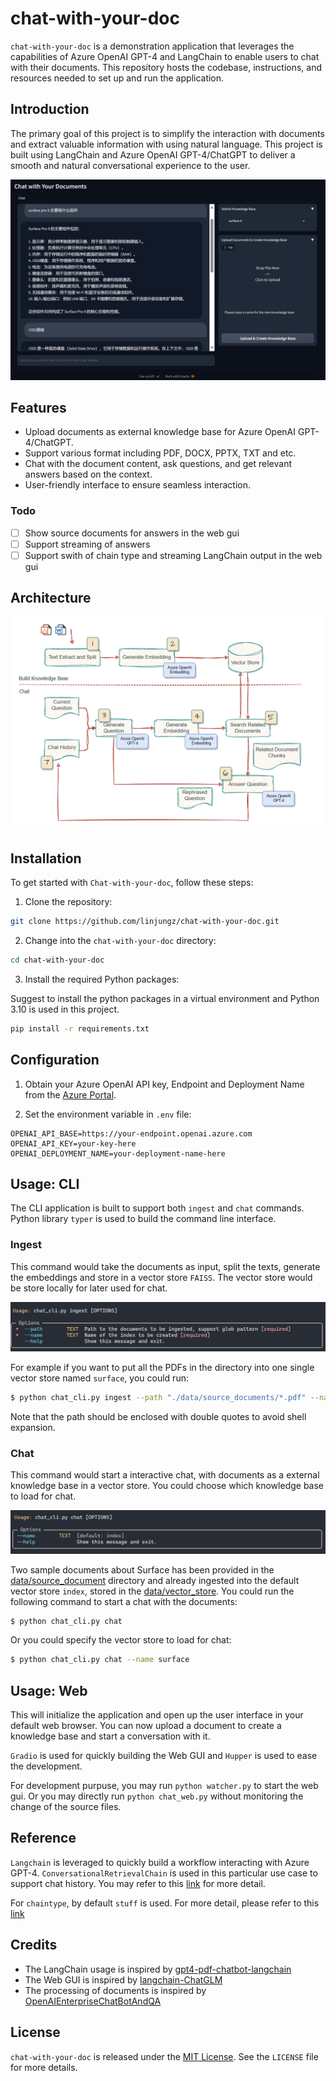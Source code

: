 # chat-with-your-doc

`chat-with-your-doc` is a demonstration application that leverages the capabilities of Azure OpenAI GPT-4 and LangChain to enable users to chat with their documents. This repository hosts the codebase, instructions, and resources needed to set up and run the application.

## Introduction

The primary goal of this project is to simplify the interaction with documents and extract valuable information with using natural language. This project is built using LangChain and Azure OpenAI GPT-4/ChatGPT to deliver a smooth and natural conversational experience to the user.

![](static/web_ui.png)

## Features

- Upload documents as external knowledge base for Azure OpenAI GPT-4/ChatGPT.
- Support various format including PDF, DOCX, PPTX, TXT and etc.
- Chat with the document content, ask questions, and get relevant answers based on the context.
- User-friendly interface to ensure seamless interaction.

### Todo
- [ ] Show source documents for answers in the web gui
- [ ] Support streaming of answers
- [ ] Support swith of chain type and streaming LangChain output in the web gui

## Architecture

![](./static/architecture.png)

## Installation

To get started with `Chat-with-your-doc`, follow these steps:

1. Clone the repository:

```bash
git clone https://github.com/linjungz/chat-with-your-doc.git
```

2. Change into the `chat-with-your-doc` directory:

```bash
cd chat-with-your-doc
```

3. Install the required Python packages:

Suggest to install the python packages in a virtual environment and Python 3.10 is used in this project.

```bash
pip install -r requirements.txt
```

## Configuration

1. Obtain your Azure OpenAI API key, Endpoint and Deployment Name from the [Azure Portal](https://portal.azure.com/).

2. Set the environment variable in `.env` file:

```
OPENAI_API_BASE=https://your-endpoint.openai.azure.com
OPENAI_API_KEY=your-key-here
OPENAI_DEPLOYMENT_NAME=your-deployment-name-here
```

## Usage: CLI

The CLI application is built to support both `ingest` and `chat` commands. Python library `typer` is used to build the command line interface.

### **Ingest**

This command would take the documents as input, split the texts, generate the embeddings and store in a vector store `FAISS`. The vector store would be store locally for later used for chat.

![](./static/cli_ingest.png)

For example if you want to put all the PDFs in the directory into one single vector store named `surface`, you could run:
    
```bash
$ python chat_cli.py ingest --path "./data/source_documents/*.pdf" --name surface
```
Note that the path should be enclosed with double quotes to avoid shell expansion.

### **Chat**

This command would start a interactive chat, with documents as a external knowledge base in a vector store. You could choose which knowledge base to load for chat. 

![CLI Chat](./static/cli_chat.png)

Two sample documents about Surface has been provided in the [data/source_document](data/source_documents) directory and already ingested into the default vector store `index`, stored in the [data/vector_store](data/vector_store). You could run the following command to start a chat with the documents:

```bash
$ python chat_cli.py chat
```

Or you could specify the vector store to load for chat:

```bash
$ python chat_cli.py chat --name surface
```

## Usage: Web

This will initialize the application and open up the user interface in your default web browser. You can now upload a document to create a knowledge base and start a conversation with it.

`Gradio` is used for quickly building the Web GUI and `Hupper` is used to ease the development.

For development purpuse, you may run `python watcher.py` to start the web gui. Or you may directly run `python chat_web.py` without monitoring the change of the source files.

## Reference

`Langchain` is leveraged to quickly build a workflow interacting with Azure GPT-4. `ConversationalRetrievalChain` is used in this particular use case to support chat history. You may refer to this [link](https://python.langchain.com/en/latest/modules/chains/index_examples/chat_vector_db.html) for more detail.

For `chaintype`, by default `stuff` is used. For more detail, please refer to this [link](https://docs.langchain.com/docs/components/chains/index_related_chains)

## Credits

- The LangChain usage is inspired by [gpt4-pdf-chatbot-langchain](https://github.com/mayooear/gpt4-pdf-chatbot-langchain)
- The Web GUI is inspired by [langchain-ChatGLM](https://github.com/imClumsyPanda/langchain-ChatGLM)
- The processing of documents is inspired by [OpenAIEnterpriseChatBotAndQA](https://github.com/RicZhou-MS/OpenAIEnterpriseChatBotAndQA)

## License

`chat-with-your-doc` is released under the [MIT License](LICENSE). See the `LICENSE` file for more details.
